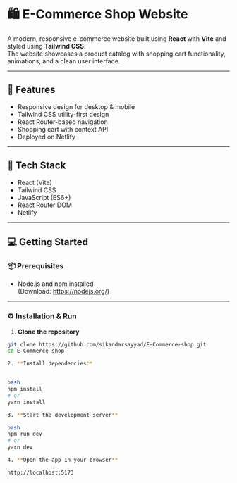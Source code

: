 # 🛍️ E-Commerce Shop Website

A modern, responsive e-commerce website built using **React** with **Vite** and styled using **Tailwind CSS**.  
The website showcases a product catalog with shopping cart functionality, animations, and a clean user interface.

---

## 🚀 Features

- Responsive design for desktop & mobile
- Tailwind CSS utility-first design
- React Router-based navigation
- Shopping cart with context API
- Deployed on Netlify

---

## 🧰 Tech Stack

- React (Vite)
- Tailwind CSS
- JavaScript (ES6+)
- React Router DOM
- Netlify

---

## 💻 Getting Started

### 📦 Prerequisites

- Node.js and npm installed  
  (Download: https://nodejs.org/)

---

### ⚙️ Installation & Run

1. **Clone the repository**

```bash
git clone https://github.com/sikandarsayyad/E-Commerce-shop.git
cd E-Commerce-shop

2. **Install dependencies**


bash
npm install
# or
yarn install

3. **Start the development server**

bash
npm run dev
# or
yarn dev

4. **Open the app in your browser**

http://localhost:5173
